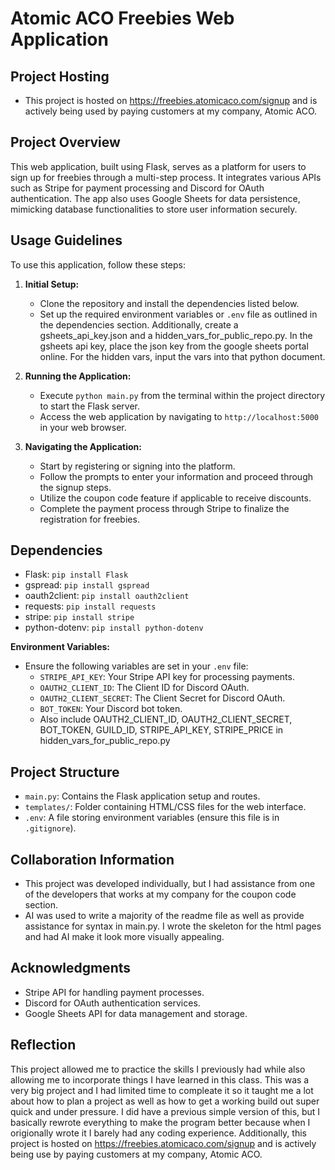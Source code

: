 # Atomic ACO Freebies Web Application

## Project Hosting
- This project is hosted on https://freebies.atomicaco.com/signup and is actively being used by paying customers at my company, Atomic ACO.

## Project Overview
This web application, built using Flask, serves as a platform for users to sign up for freebies through a multi-step process. It integrates various APIs such as Stripe for payment processing and Discord for OAuth authentication. The app also uses Google Sheets for data persistence, mimicking database functionalities to store user information securely.

## Usage Guidelines
To use this application, follow these steps:
1. **Initial Setup:**
   - Clone the repository and install the dependencies listed below.
   - Set up the required environment variables or `.env` file as outlined in the dependencies section. Additionally, create a gsheets_api_key.json and a hidden_vars_for_public_repo.py. In the gsheets api key, place the json key from the google sheets portal online. For the hidden vars, input the vars into that python document. 

2. **Running the Application:**
   - Execute `python main.py` from the terminal within the project directory to start the Flask server.
   - Access the web application by navigating to `http://localhost:5000` in your web browser.

3. **Navigating the Application:**
   - Start by registering or signing into the platform.
   - Follow the prompts to enter your information and proceed through the signup steps.
   - Utilize the coupon code feature if applicable to receive discounts.
   - Complete the payment process through Stripe to finalize the registration for freebies.

## Dependencies
- Flask: `pip install Flask`
- gspread: `pip install gspread`
- oauth2client: `pip install oauth2client`
- requests: `pip install requests`
- stripe: `pip install stripe`
- python-dotenv: `pip install python-dotenv`

**Environment Variables:**
- Ensure the following variables are set in your `.env` file:
  - `STRIPE_API_KEY`: Your Stripe API key for processing payments.
  - `OAUTH2_CLIENT_ID`: The Client ID for Discord OAuth.
  - `OAUTH2_CLIENT_SECRET`: The Client Secret for Discord OAuth.
  - `BOT_TOKEN`: Your Discord bot token.
  - Also include OAUTH2_CLIENT_ID, OAUTH2_CLIENT_SECRET, BOT_TOKEN, GUILD_ID, STRIPE_API_KEY, STRIPE_PRICE in hidden_vars_for_public_repo.py

## Project Structure
- `main.py`: Contains the Flask application setup and routes.
- `templates/`: Folder containing HTML/CSS files for the web interface.
- `.env`: A file storing environment variables (ensure this file is in `.gitignore`).

## Collaboration Information
- This project was developed individually, but I had assistance from one of the developers that works at my company for the coupon code section.
- AI was used to write a majority of the readme file as well as provide assistance for syntax in main.py. I wrote the skeleton for the html pages and had AI make it look more visually appealing.

## Acknowledgments
- Stripe API for handling payment processes.
- Discord for OAuth authentication services.
- Google Sheets API for data management and storage.

## Reflection
This project allowed me to practice the skills I previously had while also allowing me to incorporate things I have learned in this class. This was a very big project and I had limited time to compleate it so it taught me a lot about how to plan a project as well as how to get a working build out super quick and under pressure. I did have a previous simple version of this, but I basically rewrote everything to make the program better because when I origionally wrote it I barely had any coding experience. Additionally, this project is hosted on https://freebies.atomicaco.com/signup and is actively being use by paying customers at my company, Atomic ACO.
